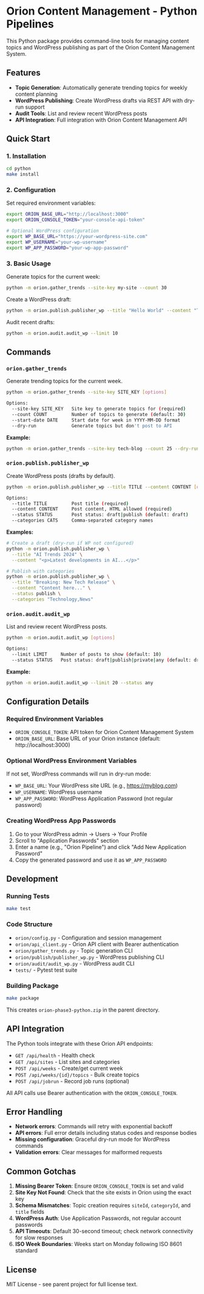 
# Orion Content Management - Python Pipelines

This Python package provides command-line tools for managing content topics and WordPress publishing as part of the Orion Content Management System.

## Features

- **Topic Generation**: Automatically generate trending topics for weekly content planning
- **WordPress Publishing**: Create WordPress drafts via REST API with dry-run support
- **Audit Tools**: List and review recent WordPress posts
- **API Integration**: Full integration with Orion Content Management API

## Quick Start

### 1. Installation

```bash
cd python
make install
```

### 2. Configuration

Set required environment variables:

```bash
export ORION_BASE_URL="http://localhost:3000"
export ORION_CONSOLE_TOKEN="your-console-api-token"

# Optional WordPress configuration
export WP_BASE_URL="https://your-wordpress-site.com"
export WP_USERNAME="your-wp-username"
export WP_APP_PASSWORD="your-wp-app-password"
```

### 3. Basic Usage

Generate topics for the current week:
```bash
python -m orion.gather_trends --site-key my-site --count 30
```

Create a WordPress draft:
```bash
python -m orion.publish.publisher_wp --title "Hello World" --content "Test post content"
```

Audit recent drafts:
```bash
python -m orion.audit.audit_wp --limit 10
```

## Commands

### `orion.gather_trends`

Generate trending topics for the current week.

```bash
python -m orion.gather_trends --site-key SITE_KEY [options]

Options:
  --site-key SITE_KEY   Site key to generate topics for (required)
  --count COUNT         Number of topics to generate (default: 30)
  --start-date DATE     Start date for week in YYYY-MM-DD format
  --dry-run             Generate topics but don't post to API
```

**Example:**
```bash
python -m orion.gather_trends --site-key tech-blog --count 25 --dry-run
```

### `orion.publish.publisher_wp`

Create WordPress posts (drafts by default).

```bash
python -m orion.publish.publisher_wp --title TITLE --content CONTENT [options]

Options:
  --title TITLE         Post title (required)
  --content CONTENT     Post content, HTML allowed (required)  
  --status STATUS       Post status: draft|publish (default: draft)
  --categories CATS     Comma-separated category names
```

**Examples:**
```bash
# Create a draft (dry-run if WP not configured)
python -m orion.publish.publisher_wp \
  --title "AI Trends 2024" \
  --content "<p>Latest developments in AI...</p>"

# Publish with categories
python -m orion.publish.publisher_wp \
  --title "Breaking: New Tech Release" \
  --content "Content here..." \
  --status publish \
  --categories "Technology,News"
```

### `orion.audit.audit_wp`

List and review recent WordPress posts.

```bash
python -m orion.audit.audit_wp [options]

Options:
  --limit LIMIT     Number of posts to show (default: 10)
  --status STATUS   Post status: draft|publish|private|any (default: draft)
```

**Example:**
```bash
python -m orion.audit.audit_wp --limit 20 --status any
```

## Configuration Details

### Required Environment Variables

- `ORION_CONSOLE_TOKEN`: API token for Orion Content Management System
- `ORION_BASE_URL`: Base URL of your Orion instance (default: http://localhost:3000)

### Optional WordPress Environment Variables

If not set, WordPress commands will run in dry-run mode:

- `WP_BASE_URL`: Your WordPress site URL (e.g., https://myblog.com)
- `WP_USERNAME`: WordPress username
- `WP_APP_PASSWORD`: WordPress Application Password (not regular password)

### Creating WordPress App Passwords

1. Go to your WordPress admin → Users → Your Profile
2. Scroll to "Application Passwords" section
3. Enter a name (e.g., "Orion Pipeline") and click "Add New Application Password"
4. Copy the generated password and use it as `WP_APP_PASSWORD`

## Development

### Running Tests

```bash
make test
```

### Code Structure

- `orion/config.py` - Configuration and session management
- `orion/api_client.py` - Orion API client with Bearer authentication
- `orion/gather_trends.py` - Topic generation CLI
- `orion/publish/publisher_wp.py` - WordPress publishing CLI  
- `orion/audit/audit_wp.py` - WordPress audit CLI
- `tests/` - Pytest test suite

### Building Package

```bash
make package
```

This creates `orion-phase3-python.zip` in the parent directory.

## API Integration

The Python tools integrate with these Orion API endpoints:

- `GET /api/health` - Health check
- `GET /api/sites` - List sites and categories
- `POST /api/weeks` - Create/get current week  
- `POST /api/weeks/{id}/topics` - Bulk create topics
- `POST /api/jobrun` - Record job runs (optional)

All API calls use Bearer authentication with the `ORION_CONSOLE_TOKEN`.

## Error Handling

- **Network errors**: Commands will retry with exponential backoff
- **API errors**: Full error details including status codes and response bodies
- **Missing configuration**: Graceful dry-run mode for WordPress commands
- **Validation errors**: Clear messages for malformed requests

## Common Gotchas

1. **Missing Bearer Token**: Ensure `ORION_CONSOLE_TOKEN` is set and valid
2. **Site Key Not Found**: Check that the site exists in Orion using the exact key
3. **Schema Mismatches**: Topic creation requires `siteId`, `categoryId`, and `title` fields
4. **WordPress Auth**: Use Application Passwords, not regular account passwords
5. **API Timeouts**: Default 30-second timeout; check network connectivity for slow responses
6. **ISO Week Boundaries**: Weeks start on Monday following ISO 8601 standard

## License

MIT License - see parent project for full license text.
